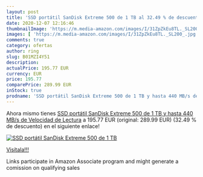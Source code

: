 ```yaml
---
layout: post
title: 'SSD portátil SanDisk Extreme 500 de 1 TB al 32.49 % de descuento'
date: 2020-12-07 12:16:46
thumbnailImage: 'https://m.media-amazon.com/images/I/31ZpZkEu8TL._SL200_.jpg'
images: [ 'https://m.media-amazon.com/images/I/31ZpZkEu8TL._SL200_.jpg' ]
comments: true
category: ofertas
author: ring
slug: B01MZI4Y51
description:
actualPrice: 195.77 EUR
currency: EUR
price: 195.77
comparePrice: 289.99 EUR
inStock: true
prodname: 'SSD portátil SanDisk Extreme 500 de 1 TB y hasta 440 MB/s de Velocidad de Lectura'
---
```


Ahora mismo tienes [SSD portátil SanDisk Extreme 500 de 1 TB y hasta 440 MB/s de Velocidad de Lectura](https://www.amazon.es/dp/B01MZI4Y51/?tag=tolees-21) a 195.77 EUR (original: 289.99 EUR) (32.49 %  de descuento) en el siguiente enlace!

[![SSD portátil SanDisk Extreme 500 de 1 TB](https://m.media-amazon.com/images/I/31ZpZkEu8TL._SL200_.jpg)](https://www.amazon.es/dp/B01MZI4Y51/?tag=tolees-21)

[Visítala!!!](https://www.amazon.es/dp/B01MZI4Y51/?tag=tolees-21)

Links participate in Amazon Associate program and might generate a comission on qualifying sales
